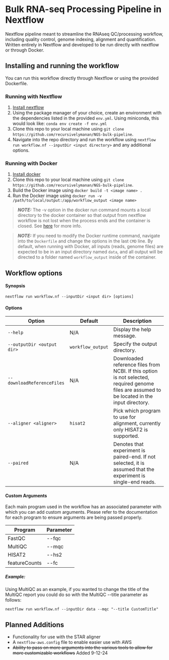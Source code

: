 # Bulk RNA-seq Processing Pipeline in Nextflow

Nextflow pipeline meant to streamline the RNAseq QC/processing workflow, including quality control, genome indexing, alignment and quantification. Written entirely in Nextflow and developed to be run directly with nextflow or through Docker.

## Installing and running the workflow

You can run this workflow directly through Nextflow or using the provided Dockerfile.

### Running with Nextflow

1. [Install nextflow](https://www.nextflow.io/docs/latest/install.html)
2. Using the package manager of your choice, create an environment with the dependencies listed in the provided `env.yml`. Using miniconda, this would look like: `conda env create -f env.yml`
3. Clone this repo to your local machine using `git clone https://github.com/recursivelymanan/NGS-bulk-pipeline`.
4. Navigate into the repo directory and run the workflow using `nextflow run workflow.nf --inputDir <input directory>` and any additional options.

### Running with Docker

1. [Install docker](https://docs.docker.com/engine/install/)
2. Clone this repo to your local machine using `git clone https://github.com/recursivelymanan/NGS-bulk-pipeline`.
3. Build the Docker image using `docker build -t <image name> .`
4. Run the Docker image using `docker run -v /path/to/local/output:/app/workflow_output <image name>`

> **_NOTE:_** The -v option in the docker run command mounts a local directory to the docker container so that output from nextflow workflow is not lost when the process ends and the container is closed. See [here](https://docs.docker.com/engine/storage/bind-mounts/) for more info.

> **_NOTE:_** If you need to modify the Docker runtime command, navigate into the `Dockerfile` and change the options in the last `CMD` line. By default, when running with Docker, all inputs (reads, genome files) are expected to be in an input directory named `data`, and all output will be directed to a folder named `workflow_output` inside of the container.

## Workflow options

#### Synopsis

`nextflow run workflow.nf --inputDir <input dir> [options]`

#### Options

| Option                     | Default           | Description                                                                                                                                   |
| -------------------------- | ----------------- | --------------------------------------------------------------------------------------------------------------------------------------------- |
| `--help`                   | N/A               | Display the help message.                                                                                                                     |
| `--outputDir <output dir>` | `workflow_output` | Specify the output directory.                                                                                                                 |
| `--downloadReferenceFiles` | N/A               | Downloaded reference files from NCBI. If this option is not selected, required genome files are assumed to be located in the input directory. |
| `--aligner <aligner>`      | `hisat2`          | Pick which program to use for alignment, currently only HISAT2 is supported.                                                                  |
| `--paired`                 | N/A               | Denotes that experiment is paired-end. If not selected, it is assumed that the experiment is single-end reads.                                |

#### Custom Arguments

Each main program used in the workflow has an associated parameter with which you can add custom arguments. Please refer to the documentation for each program to ensure arguments are being passed properly.

| Program       | Parameter |
| ------------- | --------- |
| FastQC        | --fqc     |
| MultiQC       | --mqc     |
| HISAT2        | --hs2     |
| featureCounts | --fc      |

##### Example:

Using MultiQC as an example, if you wanted to change the title of the MultiQC report you could do so with the MultiQC --title parameter as follows:

`nextflow run workflow.nf --inputDir data --mqc "--title CustomTitle"`

## Planned Additions

- Functionality for use with the STAR aligner
- A `nextflow-aws.config` file to enable easier use with AWS
- ~~Ability to pass on more arguments into the various tools to allow for more customizable workflows~~ Added 9-12-24
